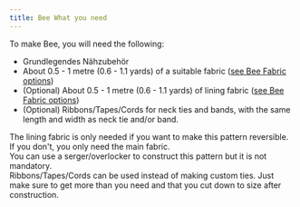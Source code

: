 ```yaml
---
title: Bee What you need
---
```


To make Bee, you will need the following:

- Grundlegendes Nähzubehör
- About 0.5 - 1 metre (0.6 - 1.1 yards) of a suitable fabric ([see Bee Fabric options](/docs/patterns/bee/fabric/))
- (Optional) About 0.5 - 1 metre (0.6 - 1.1 yards) of lining fabric ([see Bee Fabric options](/docs/patterns/bee/fabric/))
- (Optional) Ribbons/Tapes/Cords for neck ties and bands, with the same length and width as neck tie and/or band.

<Note>

The lining fabric is only needed if you want to make this pattern reversible. If you don't, you only need the main fabric.  
You can use a serger/overlocker to construct this pattern but it is not mandatory.  
Ribbons/Tapes/Cords can be used instead of making custom ties. Just make sure to get more than you need and that you cut down to size after construction.
  
</Note>
